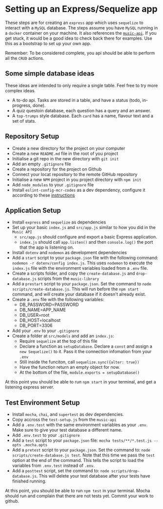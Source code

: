 # Setting up an Express/Sequelize app

These steps are for creating an `express` app which uses `sequelize` to interact with a `MySQL` database. The steps assume you have `MySQL` running in a `docker` container on your machine. It also references the [`music-api`](https://github.com/MCRcodes/music-library-api-mysql/tree/master). If you get stuck, it would be a good idea to check back there for examples. Use this as a bootstrap to set up your own app. 

Remember: To be considered complete, you api should be able to perform all the `CRUD` actions.

## Some simple database ideas
These ideas are intended to only require a single table. Feel free to try more complex ideas.

- A to-do api. Tasks are stored in a table, and have a status (todo, in-progress, done). 
- A quiz questoin database, each question has a query and an answer.
- A `top-trumps` style database. Each `card` has a name, flavour text and a set of stats.

## Repository Setup
- Create a new directory for the project on your computer
- Create a new `README.md` file in the root of you project
- Initialise a git repo in the new directory with `git init`
- Add an empty `.gitignore` file
- Create a repository for the project on Github
- Connect your locat repository to the remote GitHub repository
- Initialise a new `NPM` project in you project directory with `npm init`
- Add `node_modules` to your `.gitignore` file
- Install `eslint-config-mcr-codes` as a dev dependency, configure it according to these [instructions](https://www.npmjs.com/package/eslint-config-mcr-codes?activeTab=readme)

## Application Setup
- Install `express` and `sequelize` as dependencies
- Set up your basic `index.js` and `src/app.js` similar to how you did in the `Music API`
    - `src/app.js` should configure and export a basic Express application.
    - `index.js` should call `app.listen()` and then `console.log()` the port that the app is listening on.
- Install `dotenv` and `nodemon` as development dependencies
- Add a `start` script to your `package.json` file with the following command: `nodemon -r dotenv/config index.js`. This uses `nodemon` to execute the `index.js` file with the environment variables loaded from a `.env` file.
- Create a scripts folder, and copy the `create-database.js` and `drop-database.js` scripts from the `music-library`
- Add a `prestart` script to your `package.json`. Set the command to `node scripts/create-database.js`. This will run before the `npm start` command, and will create your database if it doesn't already exist.
- Create a `.env` file with the following variables:
    - DB_PASSWORD=PASSWORD
    - DB_NAME=APP_NAME
    - DB_USER=root
    - DB_HOST=localhost
    - DB_PORT=3306
- Add your `.env` to your `.gitignore`
- Create a folder at `src/models` and add an `index.js`:
    - Require `sequelize` at the top of this file
    - Declare a function as `setupDatabase`. Declare a `const` and assign a `new Sequelize()` to it. Pass it the connection infomation from your `.env`
    - Still inside the funciton, call `sequelize.sync({alter: true})`
    - Have the function return an empty object for now.
    - At the bottom of the file, `module.exports = setupDatabase()`
     

At this point you should be able to run `npm start` in your terminal, and get a listening express server.

## Test Environment Setup
- Install `mocha`, `chai`, and `supertest` as dev dependencies.
- Copy accross the `test-setup.js` from the `music-api`
- Add a `.env.test` with the same environment variables as your `.env`. Make sure to give your test database a different name.
- Add `.env.test` to your `.gitignore`
- Add a `test` script to your `package.json` file: `mocha tests/**/*.test.js --opts .mocha.opts`
- Add a `pretest` script to your `package.json`. Set the command to: `node scripts/create-database.js test`. Note that this time we pass the `test` option at the end of the command. This tells the script to load the variables from `.env.test` instead of `.env`.
- Add a `posttest` script, set the command to: `node scripts/drop-database.js`. This will delete your test database after your tests have finished running.

At this point, you should be able to run `npm test` in your terminal. Mocha should run and complain that there are not tests yet. Commit your work to github.
